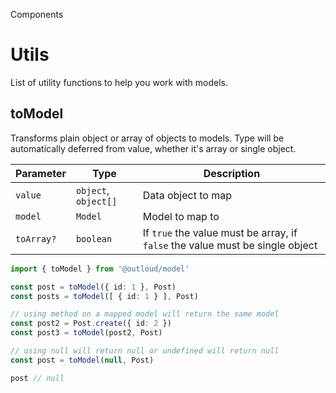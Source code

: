 <span class="text-primary font-semibold">Components</span>

# Utils

List of utility functions to help you work with models.


## toModel
Transforms plain object or array of objects to models. Type will be automatically deferred from value, whether it's array or single object.

| Parameter | Type | Description |
| - | - | - |
| `value` | `object`, `object[]` | Data object to map |
| `model` | `Model` | Model to map to |
| `toArray?` | `boolean` | If `true` the value must be array, if `false` the value must be single object |

```ts
import { toModel } from '@outloud/model'

const post = toModel({ id: 1 }, Post)
const posts = toModel([ { id: 1 } ], Post)

// using method on a mapped model will return the same model
const post2 = Post.create({ id: 2 })
const post3 = toModel(post2, Post)

// using null will return null or undefined will return null
const post = toModel(null, Post)

post // null
```
